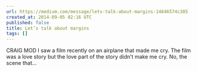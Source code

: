 ```yaml
---
url: https://medium.com/message/lets-talk-about-margins-14646574c385
created_at: 2014-09-05 02:16 UTC
published: false
title: Let’s talk about margins
tags: []
---
```


CRAIG MOD
I saw a film recently on an airplane that made me cry. The film was a love story but the love part of the story didn’t make me cry. No, the scene that…
